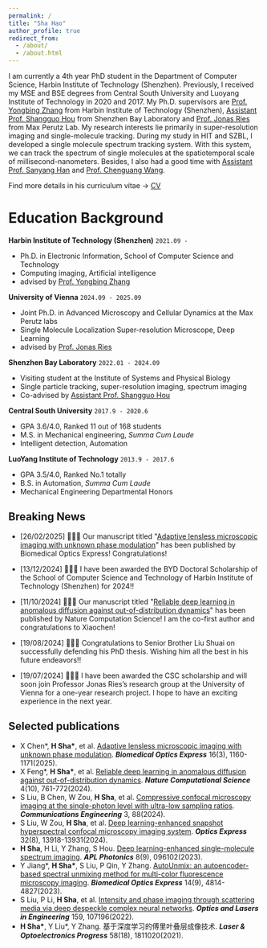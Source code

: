 ```yaml
---
permalink: /
title: "Sha Hao"
author_profile: true
redirect_from: 
  - /about/
  - /about.html
---
```


I am currently a 4th year PhD student in the Department of Computer Science, Harbin Institute of Technology (Shenzhen). Previously, I received my MSE and BSE degrees from Central South University and Luoyang Institute of Technology in 2020 and 2017. My Ph.D. supervisors are <a href="https://faculty.hitsz.edu.cn/zhangyongbing">Prof. Yongbing Zhang</a> from Harbin Institute of Technology (Shenzhen), <a href="http://houlab.szbl.ac.cn/"> Assistant Prof. Shangguo Hou</a> from Shenzhen Bay Laboratory and [Prof. Jonas Ries](https://rieslab.de) from Max Perutz Lab. My research interests lie primarily in super-resolution imaging and single-molecule tracking. During my study in HIT and SZBL, I developed a single molecule spectrum tracking system. With this system, we can track the spectrum of single molecules at the spatiotemporal scale of millisecond-nanometers. Besides, I also had a good time with <a href="https://www.sigs.tsinghua.edu.cn/hsy_en/main.htm">Assistant Prof. Sanyang Han</a> and <a href="https://ee.jlu.edu.cn/en/info/1028/1106.htm"> Prof. Chenguang Wang</a>.

Find more details in his curriculum vitae -> [CV](https://github.com/hitsh95/shahao/raw/master/files/CV(Eng)_20241122.pdf)


Education Background
======

**Harbin Institute of Technology (Shenzhen)** `2021.09 - `

- Ph.D. in Electronic Information, School of Computer Science and Technology
- Computing imaging, Artificial intelligence
- advised by [Prof. Yongbing Zhang](https://scholar.google.com/citations?user=0KlvTEYAAAAJ&hl=en)

**University of Vienna** `2024.09 - 2025.09`

- Joint Ph.D. in Advanced Microscopy and Cellular Dynamics at the Max Perutz labs
- Single Molecule Localization Super-resolution Microscope, Deep Learning
- advised by [Prof. Jonas Ries](https://rieslab.de/)

**Shenzhen Bay Laboratory** `2022.01 - 2024.09`

- Visiting student at the Institute of Systems and Physical Biology
- Single particle tracking, super-resolution imaging, spectrum imaging
- Co-advised by [Assistant Prof. Shangguo Hou](https://www.szbl.ac.cn/en/scientificresearch/researchteam/2044.html) 


**Central South University** `2017.9 - 2020.6`

- GPA 3.6/4.0, Ranked 11 out of 168 students
- M.S. in Mechanical engineering, _Summa Cum Laude_
- Intelligent detection, Automation

**LuoYang Institute of Technology** `2013.9 - 2017.6`

- GPA 3.5/4.0, Ranked No.1 totally
- B.S. in Automation, _Summa Cum Laude_
- Mechanical Engineering Departmental Honors

Breaking News
------
- [26/02/2025] 🎉🎉🎉 Our manuscript titled "[Adaptive lensless microscopic imaging with unknown phase modulation](https://opg.optica.org/boe/fulltext.cfm?uri=boe-16-3-1160&id=568454)" has been published by Biomedical Optics Express! Congratulations! 

- [13/12/2024] 🎉🎉🎉 I have been awarded the BYD Doctoral Scholarship of the School of Computer Science and Technology of Harbin Institute of Technology (Shenzhen) for 2024!! 

- [11/10/2024] 🎉🎉🎉 Our manuscript titled "[Reliable deep learning in anomalous diffusion against out-of-distribution dynamics](https://www.nature.com/articles/s43588-024-00703-7)" has been published by Nature Computation Science! I am the co-first author and congratulations to Xiaochen!

- [19/08/2024] 🎉🎉🎉 Congratulations to Senior Brother Liu Shuai on successfully defending his PhD thesis. Wishing him all the best in his future endeavors!!

- [19/07/2024] 🎉🎉🎉 I have been awarded the CSC scholarship and will soon join Professor Jonas Ries’s research group at the University of Vienna for a one-year research project. I hope to have an exciting experience in the next year.


Selected publications
------
- X Chen\*, **H Sha\***, et al. [Adaptive lensless microscopic imaging with unknown phase modulation](https://opg.optica.org/boe/fulltext.cfm?uri=boe-16-3-1160&id=568454). ***Biomedical Optics Express*** 16(3), 1160-1171(2025).
- X Feng\*, **H Sha\***, et al. [Reliable deep learning in anomalous diffusion against out-of-distribution dynamics](https://www.nature.com/articles/s43588-024-00703-7). ***Nature Computational Science*** 4(10), 761-772(2024).
-	S Liu, B Chen, W Zou, **H Sha**, et al. [Compressive confocal microscopy imaging at the single-photon level with ultra-low sampling ratios](https://www.nature.com/articles/s44172-024-00236-x). ***Communications Engineering*** 3, 88(2024).
-	S Liu, W Zou, **H Sha**, et al. [Deep learning-enhanced snapshot hyperspectral confocal microscopy imaging system](https://opg.optica.org/oe/fulltext.cfm?uri=oe-32-8-13918&id=548509). ***Optics Express*** 32(8), 13918-13931(2024).
-	**H Sha**, H Li, Y Zhang, S Hou. [Deep learning-enhanced single-molecule spectrum imaging](https://pubs.aip.org/aip/app/article/8/9/096102/2909381/Deep-learning-enhanced-single-molecule-spectrum). ***APL Photonics*** 8(9), 096102(2023).
-	Y Jiang\*, **H Sha\***, S Liu, P Qin, Y Zhang. [AutoUnmix: an autoencoder-based spectral unmixing method for multi-color fluorescence microscopy imaging](https://opg.optica.org/boe/fulltext.cfm?uri=boe-14-9-4814&id=536669). ***Biomedical Optics Express*** 14(9), 4814-4827(2023).
- S Liu, P Li, **H Sha**, et al. [Intensity and phase imaging through scattering media via deep despeckle complex neural networks](https://www.sciencedirect.com/science/article/abs/pii/S0143816622002494). ***Optics and Lasers in Engineering*** 159, 107196(2022).
-	**H Sha\***, Y Liu\*, Y Zhang. 基于深度学习的傅里叶叠层成像技术. ***Laser & Optoelectronics Progress*** 58(18), 1811020(2021).



